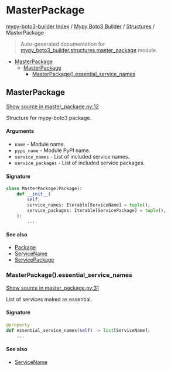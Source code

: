 # MasterPackage

[mypy-boto3-builder Index](../../README.md#mypy-boto3-builder-index) /
[Mypy Boto3 Builder](../index.md#mypy-boto3-builder) /
[Structures](./index.md#structures) /
MasterPackage

> Auto-generated documentation for [mypy_boto3_builder.structures.master_package](https://github.com/youtype/mypy_boto3_builder/blob/main/mypy_boto3_builder/structures/master_package.py) module.

- [MasterPackage](#masterpackage)
  - [MasterPackage](#masterpackage-1)
    - [MasterPackage().essential_service_names](#masterpackage()essential_service_names)

## MasterPackage

[Show source in master_package.py:12](https://github.com/youtype/mypy_boto3_builder/blob/main/mypy_boto3_builder/structures/master_package.py#L12)

Structure for mypy-boto3 package.

#### Arguments

- `name` - Module name.
- `pypi_name` - Module PyPI name.
- `service_names` - List of included service names.
- `service_packages` - List of included service packages.

#### Signature

```python
class MasterPackage(Package):
    def __init__(
        self,
        service_names: Iterable[ServiceName] = tuple(),
        service_packages: Iterable[ServicePackage] = tuple(),
    ):
        ...
```

#### See also

- [Package](./package.md#package)
- [ServiceName](../service_name.md#servicename)
- [ServicePackage](./service_package.md#servicepackage)

### MasterPackage().essential_service_names

[Show source in master_package.py:31](https://github.com/youtype/mypy_boto3_builder/blob/main/mypy_boto3_builder/structures/master_package.py#L31)

List of services maked as essential.

#### Signature

```python
@property
def essential_service_names(self) -> list[ServiceName]:
    ...
```

#### See also

- [ServiceName](../service_name.md#servicename)


